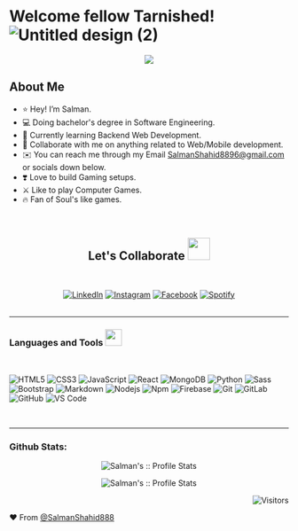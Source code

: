 # Welcome fellow Tarnished! ![Untitled design (2)](https://user-images.githubusercontent.com/71010239/184366961-3d95cb7c-2041-49b9-86d4-2c9865fee9a4.gif)

<p align="center"><img src="https://user-images.githubusercontent.com/71010239/184362778-2e140a36-c005-4c3f-a605-e640682eb9e8.gif"></p>

## About Me
- ⭐️ Hey! I’m Salman.
- 💻 Doing bachelor's degree in Software Engineering.
- 🧠 Currently learning Backend Web Development.
- 🤝 Collaborate with me on anything related to Web/Mobile development.
- ✉️ You can reach me through my Email [SalmanShahid8896@gmail.com](mailto:salmanshahid8896@gmail.com) or socials down below.
- ❣️ Love to build Gaming setups.
- ⚔️ Like to play Computer Games.
- 🔥 Fan of Soul's like games.

<p>&nbsp;</p>

<h2 align="center"> Let's Collaborate <img src="https://user-images.githubusercontent.com/71010239/184364994-da5da83e-5f9d-4591-8854-5910ceb086d2.png" width="40px"></h2>

<div align="center">
<p>&nbsp;</p>
<a href="https://www.linkedin.com/in/salman-shahid-25aba71ba/" target="_blank"><img src="https://img.shields.io/badge/LinkedIn-%230077B5.svg?&style=flat-square&logo=linkedin&logoColor=white" alt="LinkedIn"></a>
<a href="https://www.instagram.com/izzsalman/" target="_blank"><img src="https://img.shields.io/badge/Instagram-%23E4405F.svg?&style=flat-square&logo=instagram&logoColor=white" alt="Instagram"></a>
<a href="https://www.facebook.com/XxYukimuraxX" target="_blank"><img src="https://img.shields.io/badge/Facebook-%231877F2.svg?&style=flat-square&logo=facebook&logoColor=white" alt="Facebook"></a>
<a href="https://twitter.com/jjust_sal" target="_blank"><img src="https://img.shields.io/badge/Twitter-%1D9BF0.svg?&style=flat-square&logo=twitter&logoColor=white&labelColor=1D9BF0&color=1D9BF0" alt="Spotify"></a>
</div>

<br />

---

### Languages and Tools <img src="https://media.giphy.com/media/WUlplcMpOCEmTGBtBW/giphy.gif" width="30"> 

<p>&nbsp;</p>

![HTML5](https://img.shields.io/badge/-HTML5-%23E44D27?style=flat-square&logo=html5&logoColor=ffffff)
![CSS3](https://img.shields.io/badge/-CSS3-%231572B6?style=flat-square&logo=css3)
![JavaScript](https://img.shields.io/badge/-JavaScript-%23F7DF1C?style=flat-square&logo=javascript&logoColor=000000&labelColor=%23F7DF1C&color=%23FFCE5A)
![React](https://img.shields.io/badge/-React-61DAFB?style=flat-square&logo=react&logoColor=ffffff)
![MongoDB](http://img.shields.io/badge/-MongoDB-007ACC?style=flat-square&logo=mongodb&logoColor=4DB33D&color=4DB33DlabelColor=%23F7DF1C)
![Python](http://img.shields.io/badge/-Python-3776AB?style=flat-square&logo=python&logoColor=ffffff)
![Sass](https://img.shields.io/badge/-Sass-%23CC6699?style=flat-square&logo=sass&logoColor=ffffff)
![Bootstrap](https://img.shields.io/badge/-Bootstrap-563D7C?style=flat-square&logo=Bootstrap)
![Markdown](https://img.shields.io/badge/-Markdown-000000?style=flat-square&logo=markdown)
![Nodejs](https://img.shields.io/badge/-Nodejs-339933?style=flat-square&logo=Node.js&logoColor=ffffff)
![Npm](https://img.shields.io/badge/-npm-CB3837?style=flat-square&logo=npm)
![Firebase](https://img.shields.io/badge/-Firebase-FFCA28?style=flat-square&logo=firebase&logoColor=ffffff)
![Git](https://img.shields.io/badge/-Git-%23F05032?style=flat-square&logo=git&logoColor=%23ffffff)
![GitLab](https://img.shields.io/badge/-GitLab-FCA121?style=flat-square&logo=gitlab)
![GitHub](https://img.shields.io/badge/-GitHub-181717?style=flat-square&logo=github)
![VS Code](http://img.shields.io/badge/-VS%20Code-007ACC?style=flat-square&logo=visual-studio-code&logoColor=ffffff)


<br/>

---



### Github Stats:
       
<p align="center"><img src="https://github-readme-stats.vercel.app/api?username=SalmanShahid888&show_icons=true&theme=tokyonight" alt="Salman's :: Profile Stats"></p>

<p align="center"><img src="https://github-readme-stats.vercel.app/api/top-langs/?username=SalmanShahid888&layout=compact&theme=tokyonight" alt="Salman's :: Profile Stats"></p> 

<p align="right"><img src="https://komarev.com/ghpvc/?username=SalmanShahid888&color=blueviolet&style=for-the-badge" alt="Visitors"></p>


 ❤️ From [@SalmanShahid888](https://github.com/SalmanShahid888)
<!---
SalmanShahid888/SalmanShahid888 is a ✨ special ✨ repository because its `README.md` (this file) appears on your GitHub profile.
You can click the Preview link to take a look at your changes.
--->
